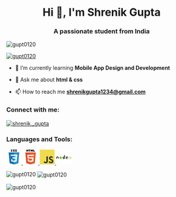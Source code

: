 <h1 align="center">Hi 👋, I'm Shrenik Gupta</h1>
<h3 align="center">A passionate student from India</h3>

<p align="left"> <img src="https://komarev.com/ghpvc/?username=gupt0120&label=Profile%20views&color=0e75b6&style=flat" alt="gupt0120" /> </p>

<p align="left"> <a href="https://github.com/ryo-ma/github-profile-trophy"><img src="https://github-profile-trophy.vercel.app/?username=gupt0120" alt="gupt0120" /></a> </p>

- 🌱 I’m currently learning **Mobile App Design and Development**

- 💬 Ask me about **html & css**

- 📫 How to reach me **shrenikgupta1234@gmail.com**

<h3 align="left">Connect with me:</h3>
<p align="left">
<a href="https://instagram.com/shrenik._gupta" target="blank"><img align="center" src="https://raw.githubusercontent.com/rahuldkjain/github-profile-readme-generator/master/src/images/icons/Social/instagram.svg" alt="shrenik._gupta" height="30" width="40" /></a>
</p>

<h3 align="left">Languages and Tools:</h3>
<p align="left"> <a href="https://www.w3schools.com/css/" target="_blank" rel="noreferrer"> <img src="https://raw.githubusercontent.com/devicons/devicon/master/icons/css3/css3-original-wordmark.svg" alt="css3" width="40" height="40"/> </a> <a href="https://www.w3.org/html/" target="_blank" rel="noreferrer"> <img src="https://raw.githubusercontent.com/devicons/devicon/master/icons/html5/html5-original-wordmark.svg" alt="html5" width="40" height="40"/> </a> <a href="https://developer.mozilla.org/en-US/docs/Web/JavaScript" target="_blank" rel="noreferrer"> <img src="https://raw.githubusercontent.com/devicons/devicon/master/icons/javascript/javascript-original.svg" alt="javascript" width="40" height="40"/> </a> <a href="https://nodejs.org" target="_blank" rel="noreferrer"> <img src="https://raw.githubusercontent.com/devicons/devicon/master/icons/nodejs/nodejs-original-wordmark.svg" alt="nodejs" width="40" height="40"/> </a> </p>

<p><img align="left" src="https://github-readme-stats.vercel.app/api/top-langs?username=gupt0120&show_icons=true&locale=en&layout=compact" alt="gupt0120" /></p>

<p>&nbsp;<img align="center" src="https://github-readme-stats.vercel.app/api?username=gupt0120&show_icons=true&locale=en" alt="gupt0120" /></p>

<p><img align="center" src="https://github-readme-streak-stats.herokuapp.com/?user=gupt0120&" alt="gupt0120" /></p>
